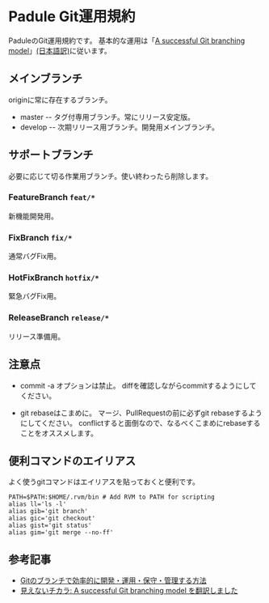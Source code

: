 Padule Git運用規約
=============

PaduleのGit運用規約です。
基本的な運用は「[A successful Git branching model](http://nvie.com/posts/a-successful-git-branching-model/)」[(日本語訳)](http://keijinsonyaban.blogspot.com/2010/10/successful-git-branching-model.html)に従います。

メインブランチ
-------------
originに常に存在するブランチ。

* master -- タグ付専用ブランチ。常にリリース安定版。
* develop -- 次期リリース用ブランチ。開発用メインブランチ。

サポートブランチ
-------------
必要に応じて切る作業用ブランチ。使い終わったら削除します。

### FeatureBranch `feat/*`
新機能開発用。

### FixBranch `fix/*`
通常バグFix用。

### HotFixBranch `hotfix/*`
緊急バグFix用。

### ReleaseBranch `release/*`
リリース準備用。


注意点
-------------
* commit -a オプションは禁止。
diffを確認しながらcommitするようにしてください。

* git rebaseはこまめに。
マージ、PullRequestの前に必ずgit rebaseするようにしてください。
conflictすると面倒なので、なるべくこまめにrebaseすることをオススメします。


便利コマンドのエイリアス
-------------
よく使うgitコマンドはエイリアスを貼っておくと便利です。

    PATH=$PATH:$HOME/.rvm/bin # Add RVM to PATH for scripting
    alias ll='ls -l'
    alias gib='git branch'
    alias gic='git checkout'
    alias gist='git status'
    alias gim='git merge --no-ff'

参考記事
-------------
* [Gitのブランチで効率的に開発・運用・保守・管理する方法](http://dxd8.com/archives/218/)
* [見えないチカラ: A successful Git branching model を翻訳しました](http://keijinsonyaban.blogspot.com/2010/10/successful-git-branching-model.html)
